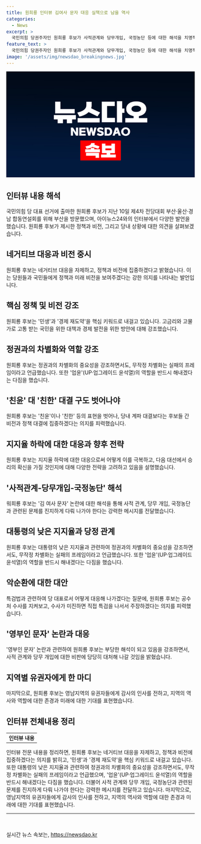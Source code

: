```yaml
---
title: 원희룡 인터뷰 김여사 문자 대응 실책으로 남을 역사
categories:
  - News
excerpt: >
  국민의힘 당권주자인 원희룡 후보가 사적관계와 당무개입, 국정농단 등에 대한 해석을 치명적 실책이라고 지적하며, 차별화 전략과 향후 열흘에 대해 언급한 인터뷰 내용을 담았다. 그는 정책과 비전에 집중하고 싶다고 밝히고, 대통령 인기가 떨어졌다고 차별화하는 것은 실패의 프레임이라고 주장했다. 또한, 친윤과 친한 대결을 피하고 후보 간 비전과 정책 대결을 강조했으며, 당원들 사이에는 원팀풍이 불고 있다고 전했다. 이에 더불어민주당 대표로서의 협치 의사도 밝히고, 영남권 유권자들에게 감사의 마음을 전했다.
feature_text: >
  국민의힘 당권주자인 원희룡 후보가 사적관계와 당무개입, 국정농단 등에 대한 해석을 치명적 실책이라고 지적하며, 차별화 전략과 향후 열흘에 대해 언급한 인터뷰 내용을 담았다. 그는 정책과 비전에 집중하고 싶다고 밝히고, 대통령 인기가 떨어졌다고 차별화하는 것은 실패의 프레임이라고 주장했다. 또한, 친윤과 친한 대결을 피하고 후보 간 비전과 정책 대결을 강조했으며, 당원들 사이에는 원팀풍이 불고 있다고 전했다. 이에 더불어민주당 대표로서의 협치 의사도 밝히고, 영남권 유권자들에게 감사의 마음을 전했다.
image: '/assets/img/newsdao_breakingnews.jpg'
---
```


<p><img src="/assets/img/newsdao_breakingnews.jpg" alt="cryptoinkorea 속보" /></p>

<h2 data-ke-size="size26">인터뷰 내용 해석</h2>

<p data-ke-size="size16">국민의힘 당 대표 선거에 출마한 원희룡 후보가 지난 10일 제4차 전당대회 부산·울산·경남 합동연설회를 위해 부산을 방문했으며, 아이뉴스24와의 인터뷰에서 다양한 발언을 했습니다. 원희룡 후보가 제시한 정책과 비전, 그리고 당내 상황에 대한 의견을 살펴보겠습니다.</p>

<h2 data-ke-size="size26">네거티브 대응과 비전 중시</h2>

<p data-ke-size="size16">원희룡 후보는 네거티브 대응을 자제하고, 정책과 비전에 집중하겠다고 밝혔습니다. 이는 당원들과 국민들에게 정책과 미래 비전을 보여주겠다는 강한 의지를 나타내는 발언입니다.</p>

<h2 data-ke-size="size26">핵심 정책 및 비전 강조</h2>

<p data-ke-size="size16">원희룡 후보는 '민생'과 '경제 재도약'을 핵심 키워드로 내걸고 있습니다. 고금리와 고물가로 고통 받는 국민을 위한 대책과 경제 발전을 위한 방안에 대해 강조했습니다.</p>

<h2 data-ke-size="size26">정권과의 차별화와 역할 강조</h2>

<p data-ke-size="size16">원희룡 후보는 정권과의 차별화의 중요성을 강조하면서도, 무작정 차별화는 실패의 프레임이라고 언급했습니다. 또한 '업윤'(UP·업그레이드 윤석열)의 역할을 반드시 해내겠다는 다짐을 했습니다.</p>

<h2 data-ke-size="size26">'친윤' 대 '친한' 대결 구도 벗어나야</h2>

<p data-ke-size="size16">원희룡 후보는 '친윤'이나 '친한' 등의 표현을 벗어나, 당내 계파 대결보다는 후보들 간 비전과 정책 대결에 집중하겠다는 의지를 피력했습니다.</p>

<h2 data-ke-size="size26">지지율 하락에 대한 대응과 향후 전략</h2>

<p data-ke-size="size16">원희룡 후보는 지지율 하락에 대한 대응으로써 어떻게 이를 극복하고, 다음 대선에서 승리의 확신을 가질 것인지에 대해 다양한 전략을 고려하고 있음을 설명했습니다.</p>

<h2 data-ke-size="size26">'사적관계-당무개입-국정농단' 해석</h2>

<p data-ke-size="size16">워희룡 후보는 '김 여사 문자' 논란에 대한 해석을 통해 사적 관계, 당무 개입, 국정농단과 관련된 문제를 진지하게 다뤄 나가야 한다는 강력한 메시지를 전달했습니다.</p>

<h2 data-ke-size="size26">대통령의 낮은 지지율과 당정 관계</h2>

<p data-ke-size="size16">원희룡 후보는 대통령의 낮은 지지율과 관련하여 정권과의 차별화의 중요성을 강조하면서도, 무작정 차별화는 실패의 프레임이라고 언급했습니다. 또한 '업윤'(UP·업그레이드 윤석열)의 역할을 반드시 해내겠다는 다짐을 했습니다.</p>

<h2 data-ke-size="size26">악순환에 대한 대안</h2>

<p data-ke-size="size16">특검법과 관련하여 당 대표로서 어떻게 대응해 나가겠다는 질문에, 원희룡 후보는 공수처 수사를 지켜보고, 수사가 미진하면 직접 특검을 나서서 주장하겠다는 의지를 피력했습니다.</p>

<h2 data-ke-size="size26">'영부인 문자' 논란과 대응</h2>

<p data-ke-size="size16">'영부인 문자' 논란과 관련하여 원희룡 후보는 부당한 해석이 되고 있음을 강조하면서, 사적 관계와 당무 개입에 대한 비판에 당당히 대처해 나갈 것임을 밝혔습니다.</p>

<h2 data-ke-size="size26">지역별 유권자에게 한 마디</h2>

<p data-ke-size="size16">마지막으로, 원희룡 후보는 영남지역의 유권자들에게 감사의 인사를 전하고, 지역의 역사와 역할에 대한 존경과 미래에 대한 기대를 표현했습니다.</p>

<h2 data-ke-size="size26">인터뷰 전체내용 정리</h2>

<table>
    <tbody>
        <tr>
            <td style="text-align: center; height: 17px;"><b>인터뷰 내용</b></td>
        </tr>
    </tbody>
</table>

<p data-ke-size="size16">인터뷰 전문 내용을 정리하면, 원희룡 후보는 네거티브 대응을 자제하고, 정책과 비전에 집중하겠다는 의지를 밝히고, '민생'과 '경제 재도약'을 핵심 키워드로 내걸고 있습니다. 또한 대통령의 낮은 지지율과 관련하여 정권과의 차별화의 중요성을 강조하면서도, 무작정 차별화는 실패의 프레임이라고 언급했으며, '업윤'(UP·업그레이드 윤석열)의 역할을 반드시 해내겠다는 다짐을 했습니다. 더불어 사적 관계와 당무 개입, 국정농단과 관련된 문제를 진지하게 다뤄 나가야 한다는 강력한 메시지를 전달하고 있습니다. 마지막으로, 영남지역의 유권자들에게 감사의 인사를 전하고, 지역의 역사와 역할에 대한 존경과 미래에 대한 기대를 표현했습니다.</p>

<hr>

<p data-ke-size="size16">&nbsp;</p>
실시간 뉴스 속보는, <a href="https://newsdao.kr" rel="dofollow">https://newsdao.kr</a>


